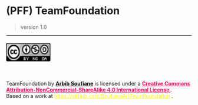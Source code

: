# (PFF) TeamFoundation

>version 1.0

<hr/>
<h6 class="center">
    <a target="_blank" rel="license" href="http://creativecommons.org/licenses/by-nc-sa/4.0/">
    <img alt="Creative Commons License" style="border-width:0;width:120px;height:50px;" src="assets/img/cc.png" />
    </a>
</h6>

<br />
<span xmlns:dct="http://purl.org/dc/terms/" property="dct:title">TeamFoundation</span>
by 
<a  target="_blank" xmlns:cc="http://creativecommons.org/ns#" style="color:black;font-weight:bolder;" href="https://www.facebook.com/arbib.soufiane" property="cc:attributionName" rel="cc:attributionURL">Arbib Soufiane</a>
is licensed under a 
<a  target="_blank" rel="license" style="color:#ff0a63;font-weight:bolder;" href="http://creativecommons.org/licenses/by-nc-sa/4.0/">Creative Commons Attribution-NonCommercial-ShareAlike 4.0 International License
</a>.
<br />
Based on a work at 
<a  target="_blank" style="color:#FFEC0C" xmlns:dct="http://purl.org/dc/terms/" href="https://github.com/SoufianeAr/TeamFoundation" rel="dct:source">
    https://github.com/SoufianeAr/TeamFoundation
</a>.   